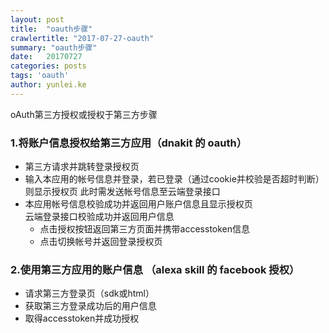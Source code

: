 ```yaml
---
layout: post
title:  "oauth步骤"
crawlertitle: "2017-07-27-oauth"
summary: "oauth步骤"
date:   20170727
categories: posts
tags: 'oauth'
author: yunlei.ke
---
```

oAuth第三方授权或授权于第三方步骤

### 1.将账户信息授权给第三方应用（dnakit 的 oauth） 
- 第三方请求并跳转登录授权页
- 输入本应用的帐号信息并登录，若已登录（通过cookie并校验是否超时判断）则显示授权页 
此时需发送帐号信息至云端登录接口
- 本应用帐号信息校验成功并返回用户账户信息且显示授权页  
云端登录接口校验成功并返回用户信息
    - 点击授权按钮返回第三方页面并携带accesstoken信息
    - 点击切换帐号并返回登录授权页
### 2.使用第三方应用的账户信息 （alexa skill 的 facebook 授权）
- 请求第三方登录页（sdk或html）
- 获取第三方登录成功后的用户信息
- 取得accesstoken并成功授权
